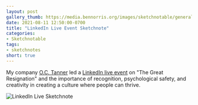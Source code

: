 ```yaml
---
layout: post
gallery_thumb: https://media.bennorris.org/images/sketchnotable/general/linkedin-live-aug-2021-sketchnote.jpeg
date: 2021-08-11 12:50:00-0700
title: "LinkedIn Live Event Sketchnote"
categories:
- Sketchnotable
tags:
- sketchnotes
short: true
---
```


My company [O.C. Tanner](https://www.octanner.com/) led a [LinkedIn live event](https://www.linkedin.com/events/linkedinlivewitho-c-tanner-ther6811350116583141376/) on "The Great Resignation" and the importance of recognition, psychological safety, and creativity in creating a culture where people can thrive.

![LinkedIn Live Sketchnote](https://media.bennorris.org/images/sketchnotable/general/linkedin-live-aug-2021-sketchnote.jpeg)

